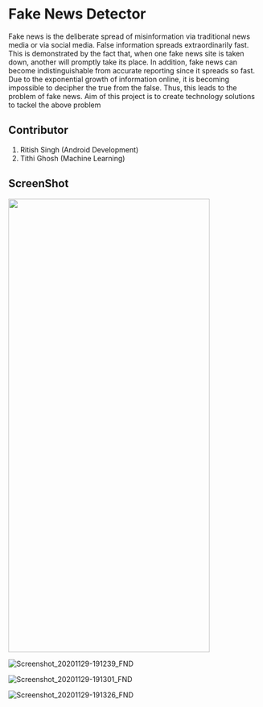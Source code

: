 # Fake News Detector

Fake news is the deliberate spread of misinformation via traditional news media or via social media. False information spreads extraordinarily fast. This is demonstrated by the fact that, when one fake news site is taken down, another will promptly take its place. In addition, fake news can become indistinguishable from accurate reporting since it spreads so fast.
Due to the exponential growth of information online, it is becoming impossible to decipher the true from the false. Thus, this leads to the problem of fake news.
Aim of this project is to create technology solutions to tackel the above problem

## Contributor

1. Ritish Singh (Android Development)
2. Tithi Ghosh (Machine Learning)


## ScreenShot

<img src="https://user-images.githubusercontent.com/54978105/100543656-5eecb400-3277-11eb-916b-b6a829d91082.jpg" width="400" height="900" />

![Screenshot_20201129-191239_FND](https://user-images.githubusercontent.com/54978105/100543656-5eecb400-3277-11eb-916b-b6a829d91082.jpg)


![Screenshot_20201129-191301_FND](https://user-images.githubusercontent.com/54978105/100543669-6b710c80-3277-11eb-80b7-652defa7e83e.jpg)


![Screenshot_20201129-191326_FND](https://user-images.githubusercontent.com/54978105/100543677-762ba180-3277-11eb-9100-a3cf55980b9d.jpg)
